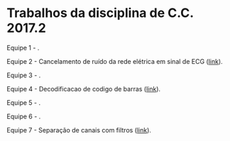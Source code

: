 # Trabalhos da disciplina de C.C. 2017.2
Equipe 1 - .

Equipe 2 - Cancelamento de ruído da rede elétrica em sinal de ECG ([link](https://github.com/Jacobrodrigues/disciplina-de-C.C-2017)). 

Equipe 3 - .

Equipe 4 - Decodificacao de codigo de barras ([link](https://github.com/gabriellymoura/codigo-de-barras)).

Equipe 5 - .

Equipe 6 - .

Equipe 7 - Separação de canais com filtros ([link](https://github.com/AndreHSLP/Separacao-de-canal-com-filtros)).